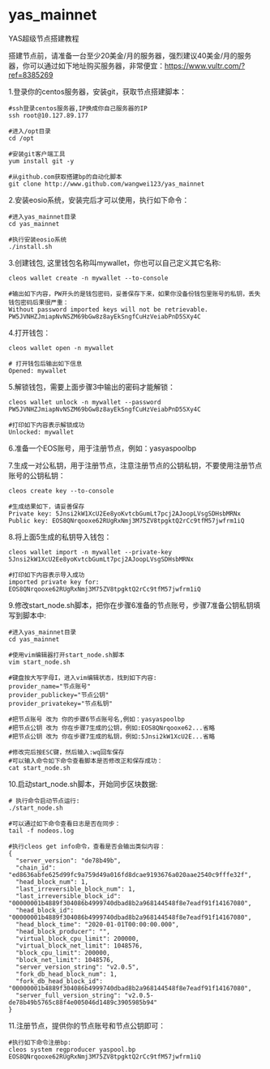 # yas_mainnet
YAS超级节点搭建教程

搭建节点前，请准备一台至少20美金/月的服务器，强烈建议40美金/月的服务器，你可以通过如下地址购买服务器，非常便宜：https://www.vultr.com/?ref=8385269

1.登录你的centos服务器，安装git，获取节点搭建脚本：

```shell
#ssh登录centos服务器,IP换成你自己服务器的IP
ssh root@10.127.89.177

#进入/opt目录
cd /opt

#安装git客户端工具
yum install git -y

#从github.com获取搭建bp的自动化脚本
git clone http://www.github.com/wangwei123/yas_mainnet
```

2.安装eosio系统，安装完后才可以使用，执行如下命令：

```shell
#进入yas_mainnet目录
cd yas_mainnet

#执行安装eosio系统
./install.sh
```

3.创建钱包, 这里钱包名称叫mywallet，你也可以自己定义其它名称: 

```shell
cleos wallet create -n mywallet --to-console

#输出如下内容，PW开头的是钱包密码，妥善保存下来，如果你没备份钱包里账号的私钥，丢失钱包密码后果很严重：
Without password imported keys will not be retrievable.
PW5JVNHZJmiapNvNSZM69bGw8z8ayEkSngfCuHzVeiabPnD5SXy4C 
```

4.打开钱包：

```shell
cleos wallet open -n mywallet

# 打开钱包后输出如下信息
Opened: mywallet
```

5.解锁钱包，需要上面步骤3中输出的密码才能解锁：

```shell
cleos wallet unlock -n mywallet --password PW5JVNHZJmiapNvNSZM69bGw8z8ayEkSngfCuHzVeiabPnD5SXy4C

#打印如下内容表示解锁成功
Unlocked: mywallet
```

6.准备一个EOS账号，用于注册节点，例如：yasyaspoolbp

7.生成一对公私钥，用于注册节点，注意注册节点的公钥私钥，不要使用注册节点账号的公钥私钥：

```shell
cleos create key --to-console

#生成结果如下，请妥善保存
Private key: 5Jnsi2kW1XcU2Ee8yoKvtcbGumLt7pcj2AJoopLVsgSDHsbMRNx
Public key: EOS8QNrqooxe62RUgRxNmj3M75ZV8tpgktQ2rCc9tfM57jwfrm1iQ
```

8.将上面5生成的私钥导入钱包：

```shell
cleos wallet import -n mywallet --private-key 5Jnsi2kW1XcU2Ee8yoKvtcbGumLt7pcj2AJoopLVsgSDHsbMRNx

#打印如下内容表示导入成功
imported private key for: EOS8QNrqooxe62RUgRxNmj3M75ZV8tpgktQ2rCc9tfM57jwfrm1iQ
```

9.修改start_node.sh脚本，把你在步骤6准备的节点账号，步骤7准备公钥私钥填写到脚本中:

```shell
#进入yas_mainnet目录
cd yas_mainnet

#使用vim编辑器打开start_node.sh脚本
vim start_node.sh

#键盘按大写字母I，进入vim编辑状态，找到如下内容:
provider_name="节点账号"
provider_publickey="节点公钥"
provider_privatekey="节点私钥"

#把节点账号 改为 你的步骤6节点账号名,例如：yasyaspoolbp
#把节点公钥 改为 你在步骤7生成的公钥，例如:EOS8QNrqooxe62...省略
#把节点公钥 改为 你在步骤7生成的私钥，例如:5Jnsi2kW1XcU2E...省略

#修改完后按ESC键，然后输入:wq回车保存
#可以输入命令如下命令查看脚本是否修改正和保存成功：
cat start_node.sh
```

10.启动start_node.sh脚本，开始同步区块数据: 

```shell
# 执行命令启动节点运行:
./start_node.sh

#可以通过如下命令查看日志是否在同步：
tail -f nodeos.log

#执行cleos get info命令，查看是否会输出类似内容：
{
  "server_version": "de78b49b",
  "chain_id": "ed8636abfe625d99fc9a759d49a016fd8dcae9193676a020aae2540c9fffe32f",
  "head_block_num": 1,
  "last_irreversible_block_num": 1,
  "last_irreversible_block_id": "00000001b4889f304086b4999740dbad8b2a968144548f8e7eadf91f14167080",
  "head_block_id": "00000001b4889f304086b4999740dbad8b2a968144548f8e7eadf91f14167080",
  "head_block_time": "2020-01-01T00:00:00.000",
  "head_block_producer": "",
  "virtual_block_cpu_limit": 200000,
  "virtual_block_net_limit": 1048576,
  "block_cpu_limit": 200000,
  "block_net_limit": 1048576,
  "server_version_string": "v2.0.5",
  "fork_db_head_block_num": 1,
  "fork_db_head_block_id": "00000001b4889f304086b4999740dbad8b2a968144548f8e7eadf91f14167080",
  "server_full_version_string": "v2.0.5-de78b49b5765c88f4e005046d1489c3905985b94"
}
```

11.注册节点，提供你的节点账号和节点公钥即可：

```shell
#执行如下命令注册bp:
cleos system regproducer yaspool.bp EOS8QNrqooxe62RUgRxNmj3M75ZV8tpgktQ2rCc9tfM57jwfrm1iQ
```


